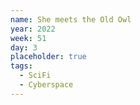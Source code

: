 ```yaml
---
name: She meets the Old Owl
year: 2022
week: 51
day: 3
placeholder: true
tags:
  - SciFi
  - Cyberspace
---
```

